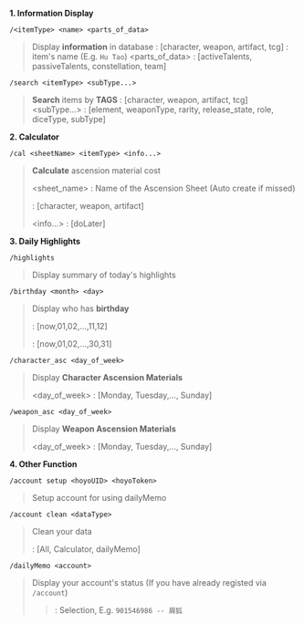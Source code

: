 **1. Information Display**

 `/<itemType> <name> <parts_of_data>`

> Display **information** in database 
> <itemType> : [character, weapon, artifact, tcg]
> <name> : item's name (E.g. `Hu Tao`)
> <parts_of_data> : [activeTalents, passiveTalents, constellation, team]



`/search <itemType> <subType...>`

> **Search** items by **TAGS** 
> <itemType> : [character, weapon, artifact, tcg]
> <subType...> : [element, weaponType, rarity, release_state, role, diceType, subType]



**2. Calculator** 

`/cal <sheetName> <itemType> <info...>`

> **Calculate** ascension material cost
> 
> <sheet_name> : Name of the Ascension Sheet (Auto create if missed)
> 
> <itemType> : [character, weapon, artifact]
> 
> <info...> : [doLater]



**3. Daily Highlights**

`/highlights`

> Display summary of today's highlights



`/birthday <month> <day>`

> Display who has **birthday**
> 
> <month> : [now,01,02,...,11,12]
> 
> <day> : [now,01,02,...,30,31]



`/character_asc <day_of_week>`

> Display **Character Ascension Materials**
> 
> <day_of_week> : [Monday, Tuesday,..., Sunday]



`/weapon_asc <day_of_week>`

> Display **Weapon Ascension Materials**
> 
> <day_of_week> : [Monday, Tuesday,..., Sunday]



**4. Other Function**

`/account setup <hoyoUID> <hoyoToken>`

> Setup account for using dailyMemo

`/account clean <dataType>`

> Clean your data
> 
> <dataType> : [All, Calculator, dailyMemo] 

`/dailyMemo <account>`

> Display your account's status (If you have already registed via `/account`)
> 
> > <account> : Selection, E.g. `901546986 -- 屑狐`


